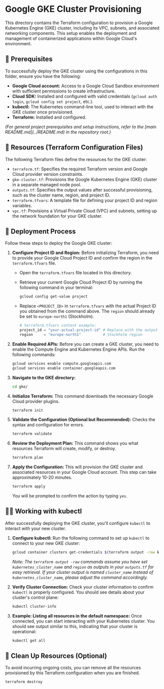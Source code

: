 # Google GKE Cluster Provisioning

This directory contains the Terraform configuration to provision a Google Kubernetes Engine (GKE) cluster, including its VPC, subnets, and associated networking components. This setup enables the deployment and management of containerized applications within Google Cloud's environment.

## 🧰 Prerequisites

To successfully deploy the GKE cluster using the configurations in this folder, ensure you have the following:

* **Google Cloud account:** Access to a Google Cloud Sandbox environment with sufficient permissions to create infrastructure.
* **Cloud SDK:** Installed and configured with valid credentials (`gcloud auth login`, `gcloud config set project`, etc.).
* **kubectl:** The Kubernetes command-line tool, used to interact with the GKE cluster once provisioned.
* **Terraform:** Installed and configured.

*(For general project prerequisites and setup instructions, refer to the \[main README.md](../README.md) in the repository root.)*

## 📂 Resources (Terraform Configuration Files)

The following Terraform files define the resources for the GKE cluster:

* `terraform.tf`: Specifies the required Terraform version and Google Cloud provider version constraints.
* `gke-cluster.tf`: Provisions the Google Kubernetes Engine (GKE) cluster in a separate managed node pool.
* `outputs.tf`: Specifies the output values after successful provisioning, such as the cluster name, region, and project ID.
* `terraform.tfvars`: A template file for defining your project ID and region variables.
* `vpc.tf`: Provisions a Virtual Private Cloud (VPC) and subnets, setting up the network foundation for your GKE cluster.

## 🚀 Deployment Process

Follow these steps to deploy the Google GKE cluster:

1.  **Configure Project ID and Region:**
    Before initializing Terraform, you need to provide your Google Cloud Project ID and confirm the region in the `terraform.tfvars` file.

    * Open the `terraform.tfvars` file located in this directory.
    * Retrieve your current Google Cloud Project ID by running the following command in your terminal:

        ```bash
        gcloud config get-value project
        ```
    * Replace `<PROJECT_ID>` in `terraform.tfvars` with the actual Project ID you obtained from the command above. The `region` should already be set to `europe-north1` (Stockholm).

        ```terraform
        # terraform.tfvars content example:
        project_id = "your-actual-project-id" # Replace with the output of gcloud command
        region     = "europe-north1"          # Stockholm region
        ```

2.  **Enable Required APIs:**
    Before you can create a GKE cluster, you need to enable the Compute Engine and Kubernetes Engine APIs. Run the following commands:

    ```bash
    gcloud services enable compute.googleapis.com
    gcloud services enable container.googleapis.com
    ```

3.  **Navigate to the GKE directory:**

    ```bash
    cd gke/
    ```

4.  **Initialize Terraform:**
    This command downloads the necessary Google Cloud provider plugins.

    ```bash
    terraform init
    ```

5.  **Validate the Configuration (Optional but Recommended):**
    Checks the syntax and configuration for errors.

    ```bash
    terraform validate
    ```

6.  **Review the Deployment Plan:**
    This command shows you what resources Terraform will create, modify, or destroy.

    ```bash
    terraform plan
    ```

7.  **Apply the Configuration:**
    This will provision the GKE cluster and associated resources in your Google Cloud account. This step can take approximately 10-20 minutes.

    ```bash
    terraform apply
    ```

    You will be prompted to confirm the action by typing `yes`.

## 👩‍💻 Working with kubectl

After successfully deploying the GKE cluster, you'll configure `kubectl` to interact with your new cluster.

1.  **Configure kubectl:**
    Run the following command to set up `kubectl` to connect to your new GKE cluster:

    ```bash
    gcloud container clusters get-credentials $(terraform output -raw kubernetes_cluster_name) --region $(terraform output -raw region)
    ```

    *Note: The `terraform output -raw` commands assume you have set `kubernetes_cluster_name` and `region` as outputs in your `outputs.tf` for easy retrieval. If your cluster output is named `cluster_name` instead of `kubernetes_cluster_name`, please adjust the command accordingly.*

2.  **Verify Cluster Connection:**
    Check your cluster information to confirm `kubectl` is properly configured. You should see details about your cluster's control plane:

    ```bash
    kubectl cluster-info
    ```

3.  **Example: Listing all resources in the default namespace:**
    Once connected, you can start interacting with your Kubernetes cluster. You should see output similar to this, indicating that your cluster is operational:

    ```bash
    kubectl get all
    ```

## 🧹 Clean Up Resources (Optional)

To avoid incurring ongoing costs, you can remove all the resources provisioned by this Terraform configuration when you are finished.

```bash
terraform destroy
```
